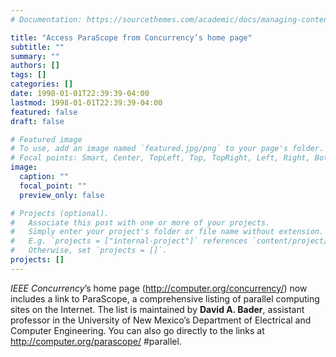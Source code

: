 ```yaml
---
# Documentation: https://sourcethemes.com/academic/docs/managing-content/

title: "Access ParaScope from Concurrency’s home page"
subtitle: ""
summary: ""
authors: []
tags: []
categories: []
date: 1998-01-01T22:39:39-04:00
lastmod: 1998-01-01T22:39:39-04:00
featured: false
draft: false

# Featured image
# To use, add an image named `featured.jpg/png` to your page's folder.
# Focal points: Smart, Center, TopLeft, Top, TopRight, Left, Right, BottomLeft, Bottom, BottomRight.
image:
  caption: ""
  focal_point: ""
  preview_only: false

# Projects (optional).
#   Associate this post with one or more of your projects.
#   Simply enter your project's folder or file name without extension.
#   E.g. `projects = ["internal-project"]` references `content/project/deep-learning/index.md`.
#   Otherwise, set `projects = []`.
projects: []
---
```


*IEEE Concurrency*’s home page
(http://computer.org/concurrency/) now
includes a link to ParaScope, a comprehensive
listing of parallel computing
sites on the Internet. The list
is maintained by **David A. Bader**,
assistant professor in the University
of New Mexico’s Department of
Electrical and Computer Engineering.
You can also go directly to the
links at http://computer.org/parascope/
#parallel.